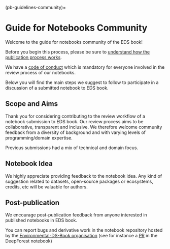 (pb-guidelines-community)=

# Guide for Notebooks Community

Welcome to the guide for notebooks community of the EDS book! 

Before you begin this process, please be sure to [understand how the publication process works](pb-guidelines).

We have a [code of conduct](https://raw.githubusercontent.com/alan-turing-institute/environmental-ds-book/master/CODE_OF_CONDUCT.md) which is mandatory for everyone involved in the review process of our notebooks.

Below you will find the main steps we suggest to follow to participate in a discussion of a submitted notebook to EDS book.

## Scope and Aims
Thank you for considering contributing to the review workflow of a notebook submission to EDS book.
Our review process aims to be collaborative, transparent and inclusive. 
We therefore welcome community feedback from a diversity of background and with varying levels of programming/domain expertise.

Previous submissions had a mix of technical and domain focus.

## Notebook Idea

We highly appreciate providing feedback to the notebook idea.
Any kind of suggestion related to datasets, open-source packages or ecosystems, credits, etc will be valuable for authors.  

## Post-publication
We encourage post-publication feedback from anyone interested in published notebooks in EDS book.

You can report bugs and derivative work in the notebook repository hosted by the [Environmental-DS-Book organisation](https://github.com/Environmental-DS-Book) (see for instance a [PR](https://github.com/Environmental-DS-Book/forest-modelling-treecrown_deepforest/pull/1) in the DeepForest notebook)